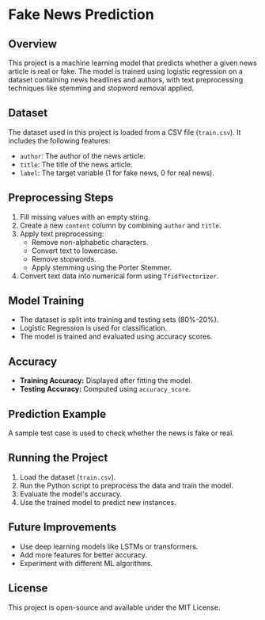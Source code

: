 # Fake News Prediction

## Overview
This project is a machine learning model that predicts whether a given news article is real or fake. The model is trained using logistic regression on a dataset containing news headlines and authors, with text preprocessing techniques like stemming and stopword removal applied.

## Dataset
The dataset used in this project is loaded from a CSV file (`train.csv`). It includes the following features:
- `author`: The author of the news article.
- `title`: The title of the news article.
- `label`: The target variable (1 for fake news, 0 for real news).



## Preprocessing Steps
1. Fill missing values with an empty string.
2. Create a new `content` column by combining `author` and `title`.
3. Apply text preprocessing:
   - Remove non-alphabetic characters.
   - Convert text to lowercase.
   - Remove stopwords.
   - Apply stemming using the Porter Stemmer.
4. Convert text data into numerical form using `TfidfVectorizer`.

## Model Training
- The dataset is split into training and testing sets (80%-20%).
- Logistic Regression is used for classification.
- The model is trained and evaluated using accuracy scores.

## Accuracy
- **Training Accuracy:** Displayed after fitting the model.
- **Testing Accuracy:** Computed using `accuracy_score`.

## Prediction Example
A sample test case is used to check whether the news is fake or real.

## Running the Project
1. Load the dataset (`train.csv`).
2. Run the Python script to preprocess the data and train the model.
3. Evaluate the model's accuracy.
4. Use the trained model to predict new instances.

## Future Improvements
- Use deep learning models like LSTMs or transformers.
- Add more features for better accuracy.
- Experiment with different ML algorithms.

## License
This project is open-source and available under the MIT License.

